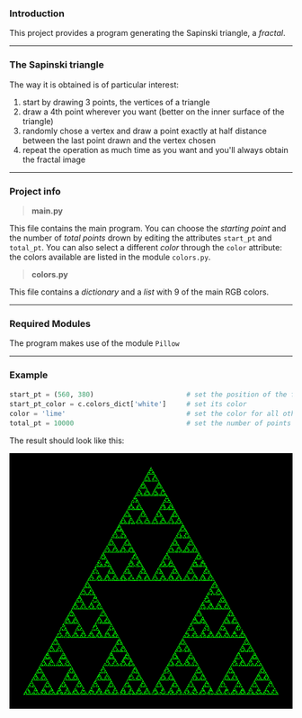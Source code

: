 
### Introduction

This project provides a program generating the Sapinski triangle, a _fractal_.
___

### The Sapinski triangle

The way it is obtained is of particular interest: 
1. start by drawing 3 points, the vertices of 
a triangle 
2. draw a 4th point wherever you want (better on the inner surface of the triangle) 
3. randomly chose a vertex and draw a point exactly at half distance between the last point 
drawn and the vertex chosen 
4. repeat the operation as much time as you want and you'll always obtain the fractal image
___

### Project info

>**main.py**

This file contains the main program. 
You can choose the _starting point_ and the number of _total points_ drown by editing 
the attributes `start_pt` and `total_pt`. You can also select a different _color_ 
through the `color` attribute: the colors available are listed in the module `colors.py`. 

>**colors.py**

This file contains a _dictionary_ and a _list_ with 9 of the main RGB colors.   
___

### Required Modules
The program makes use of the module `Pillow`
___

### Example 
```python
start_pt = (560, 380)                       # set the position of the first point
start_pt_color = c.colors_dict['white']     # set its color
color = 'lime'                              # set the color for all others point
total_pt = 10000                            # set the number of points to draw
```
The result should look like this:

![alt text](example.png)
